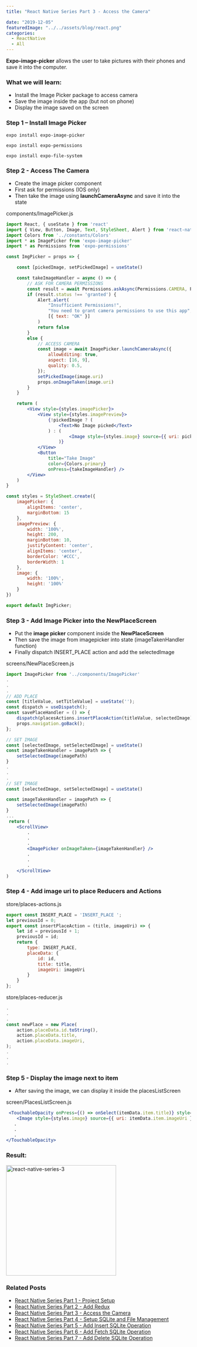 ```yaml
---
title: "React Native Series Part 3 - Access the Camera"

date: "2019-12-05"
featuredImage: "../../assets/blog/react.png"
categories:
  - ReactNative
  - All
---
```


**Expo-image-picker** allows the user to take pictures with their phones and save it into the computer.

### What we will learn:
- Install the Image Picker package to access camera
- Save the image inside the app (but not on phone)
- Display the image saved on the screen

### Step 1 – Install Image Picker

```expo install expo-image-picker```

```expo install expo-permissions```

```expo install expo-file-system```

### Step 2 - Access The Camera

- Create the image picker component
- First ask for permissions (IOS only)
- Then take the image using **launchCameraAsync** and save it into the state

<div class="filename">components/ImagePicker.js</div>

```jsx
import React, { useState } from 'react'
import { View, Button, Image, Text, StyleSheet, Alert } from 'react-native'
import Colors from '../constants/Colors'
import * as ImagePicker from 'expo-image-picker'
import * as Permissions from 'expo-permissions'

const ImgPicker = props => {

    const [pickedImage, setPickedImage] = useState()

    const takeImageHandler = async () => {
        // ASK FOR CAMERA PERMISSIONS
        const result = await Permissions.askAsync(Permissions.CAMERA, Permissions.CAMERA_ROLL)
        if (result.status !== 'granted') {
            Alert.alert(
                "Insufficient Permissions!",
                "You need to grant camera permissions to use this app",
                [{ text: "OK" }]
            )
            return false
        }
        else {
            // ACCESS CAMERA
            const image = await ImagePicker.launchCameraAsync({
                allowEditing: true,
                aspect: [16, 9],
                quality: 0.5,
            });
            setPickedImage(image.uri)
            props.onImageTaken(image.uri)
        }
    }

    return (
        <View style={styles.imagePicker}>
            <View style={styles.imagePreview}>
                {!pickedImage ? (
                    <Text>No Image picked</Text>
                ) : (
                        <Image style={styles.image} source={{ uri: pickedImage }} />
                    )}
            </View>
            <Button
                title="Take Image"
                color={Colors.primary}
                onPress={takeImageHandler} />
        </View>
    )
}

const styles = StyleSheet.create({
    imagePicker: {
        alignItems: 'center',
        marginBottom: 15
    },
    imagePreview: {
        width: '100%',
        height: 200,
        marginBottom: 10,
        justifyContent: 'center',
        alignItems: 'center',
        borderColor: '#CCC',
        borderWidth: 1
    },
    image: {
        width: '100%',
        height: '100%'
    }
})

export default ImgPicker;
```

### Step 3 - Add Image Picker into the NewPlaceScreen

- Put the **image picker** component inside the **NewPlaceScreen**
- Then save the image from imagepicker into state (imageTakenHandler function)
- Finally dispatch INSERT_PLACE action and add the selectedImage

<div class="filename">screens/NewPlaceScreen.js</div>

```jsx
import ImagePicker from '../components/ImagePicker'
.
.
.
// ADD PLACE
const [titleValue, setTitleValue] = useState('');
const dispatch = useDispatch();
const savePlaceHandler = () => {
    dispatch(placesActions.insertPlaceAction(titleValue, selectedImage));
    props.navigation.goBack();
};

// SET IMAGE
const [selectedImage, setSelectedImage] = useState()
const imageTakenHandler = imagePath => {
    setSelectedImage(imagePath)
}
.
.
.
// SET IMAGE
const [selectedImage, setSelectedImage] = useState()

const imageTakenHandler = imagePath => {
    setSelectedImage(imagePath)
}
...
 return (
    <ScrollView>
        .
        .
        .
        <ImagePicker onImageTaken={imageTakenHandler} />
        .
        .
        .
    </ScrollView>
)
```


### Step 4 - Add image uri to place Reducers and Actions

<div class="filename">store/places-actions.js</div>

```jsx
export const INSERT_PLACE = 'INSERT_PLACE ';
let previousId = 0;
export const insertPlaceAction = (title, imageUri) => {
    let id = previousId + 1;
    previousId = id;
    return {
        type: INSERT_PLACE,
        placeData: {
            id: id,
            title: title,
            imageUri: imageUri
        }
    }
};
```

<div class="filename">store/places-reducer.js</div>

```jsx
.
.
.
const newPlace = new Place(
    action.placeData.id.toString(),
    action.placeData.title,
    action.placeData.imageUri,
);
.
.
.
```

### Step 5 - Display the image next to item

- After saving the image, we can display it inside the placesListScreen

<div class="filename">screen/PlacesListScreen.js</div>

```jsx
 <TouchableOpacity onPress={() => onSelect(itemData.item.title)} style={styles.placeItem}>
    <Image style={styles.image} source={{ uri: itemData.item.imageUri }} />
   .
   .
   .
</TouchableOpacity>
```

### Result:
<img src="../posts/react-native-series-3.gif" alt="react-native-series-3" width="300"  />

### Related Posts

- [React Native Series Part 1 - Project Setup](/blog/react-native-series-1)
- [React Native Series Part 2 - Add Redux](/blog/react-native-series-2)
- [React Native Series Part 3 - Access the Camera](/blog/react-native-series-3)
- [React Native Series Part 4 - Setup SQLite and File Management](/blog/react-native-series-4)
- [React Native Series Part 5 - Add Insert SQLite Operation](/blog/react-native-series-5)
- [React Native Series Part 6 - Add Fetch SQLite Operation](/blog/react-native-series-6)
- [React Native Series Part 7 - Add Delete SQLite Operation](/blog/react-native-series-7)